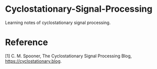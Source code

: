 # Cyclostationary-Signal-Processing
Learning notes of cyclostationary signal processing.

# Reference 
[1] C. M. Spooner, The Cyclostationary Signal Processing Blog, https://cyclostationary.blog.
